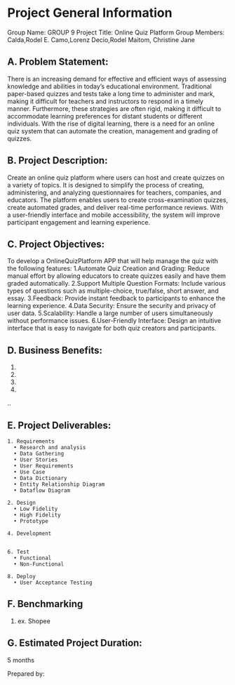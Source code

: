 # Project General Information

Group Name: GROUP 9
Project Title: Online Quiz Platform
Group Members: Calda,Rodel E.
               Camo,Lorenz 
               Decio,Rodel
               Maitom, Christine Jane
               
## A. Problem Statement:
There is an increasing demand for effective and efficient ways of assessing knowledge and abilities in today’s educational environment. Traditional paper-based quizzes and tests take a long time to administer and mark, making it difficult for teachers and instructors to respond in a timely manner. Furthermore, these strategies are often rigid, making it difficult to accommodate learning preferences for distant students or different individuals. With the rise of digital learning, there is a need for an online quiz system that can automate the creation, management and grading of quizzes.

## B. Project Description:
Create an online quiz platform where users can host and create quizzes on a variety of topics. It is designed to simplify the process of creating, administering, and analyzing questionnaires for teachers, companies, and educators. The platform enables users to create cross-examination quizzes, create automated grades, and deliver real-time performance reviews. With a user-friendly interface and mobile accessibility, the system will improve participant engagement and learning experience.

## C. Project Objectives:

To develop a OnlineQuizPlatform APP that will help manage the quiz with the following features:
1.Automate Quiz Creation and Grading: Reduce manual effort by allowing educators to create quizzes easily and have them graded automatically.
2.Support Multiple Question Formats: Include various types of questions such as multiple-choice, true/false, short answer, and essay.
3.Feedback: Provide instant feedback to participants to enhance the learning experience.
4.Data Security: Ensure the security and privacy of user data.
5.Scalability: Handle a large number of users simultaneously without performance issues.
6.User-Friendly Interface: Design an intuitive interface that is easy to navigate for both quiz creators and participants.

## D. Business Benefits:
1. 
2. 
3. 
4. 
..

## E. Project Deliverables:
    1. Requirements
      • Research and analysis
      • Data Gathering
      • User Stories
      • User Requirements
      • Use Case
      • Data Dictionary
      • Entity Relationship Diagram
      • Dataflow Diagram
    
    2. Design
      • Low Fidelity
      • High Fidelity
      • Prototype
    
    4. Development
       
    
    6. Test
      • Functional
      • Non-Functional
    
    8. Deploy
      • User Acceptance Testing

## F. Benchmarking
  1. ex. Shopee

## G. Estimated Project Duration:
5 months

Prepared by:
